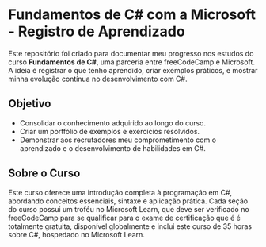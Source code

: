 # Fundamentos de C# com a Microsoft - Registro de Aprendizado

Este repositório foi criado para documentar meu progresso nos estudos do curso **Fundamentos de C#**, uma parceria entre freeCodeCamp e Microsoft. 
A ideia é registrar o que tenho aprendido, criar exemplos práticos, e mostrar minha evolução contínua no desenvolvimento com C#.

## Objetivo

- Consolidar o conhecimento adquirido ao longo do curso.
- Criar um portfólio de exemplos e exercícios resolvidos.
- Demonstrar aos recrutadores meu comprometimento com o aprendizado e o desenvolvimento de habilidades em C#.


## Sobre o Curso

Este curso oferece uma introdução completa à programação em C#, abordando conceitos essenciais, sintaxe e aplicação prática. 
Cada seção do curso possui um troféu no Microsoft Learn, que deve ser verificado no freeCodeCamp para se qualificar para o exame de certificação
que é é totalmente gratuita, disponível globalmente e inclui este curso de 35 horas sobre C#, hospedado no Microsoft Learn.
